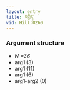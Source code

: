 ```yaml
---
layout: entry
title: བགྱིད་
vid: Hill:0260
---
```

### Argument structure
* _N =36_
* arg1 (3)
* arg1 (11)
* arg1 (6)
* arg1-arg2 (0)
